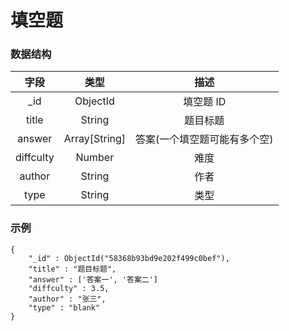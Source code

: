 # 填空题

### 数据结构

| 字段 | 类型   | 描述 |
| :---:  | :----: | :----: |
| _id | ObjectId | 填空题 ID |
| title | String | 题目标题 |
| answer | Array[String] | 答案(一个填空题可能有多个空) |
| diffculty | Number | 难度 |
| author | String | 作者 |
| type | String | 类型 |



### 示例

```
{
    "_id" : ObjectId("58368b93bd9e202f499c0bef"),
    "title" : "题目标题",
    "answer" : ['答案一', '答案二']
    "diffculty" : 3.5,
    "author" : "张三",
    "type" : "blank"
}
```